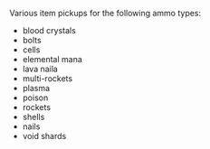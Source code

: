 Various item pickups for the following ammo types:
- blood crystals
- bolts
- cells
- elemental mana
- lava naila
- multi-rockets
- plasma
- poison
- rockets
- shells
- nails
- void shards